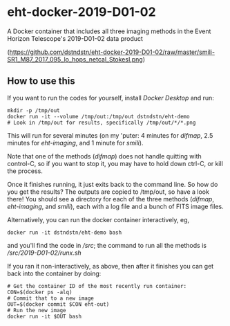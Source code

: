 # eht-docker-2019-D01-02
A Docker container that includes all three imaging methods in the Event Horizon Telescope's 2019-D01-02 data product

(https://github.com/dstndstn/eht-docker-2019-D01-02/raw/master/smili-SR1_M87_2017_095_lo_hops_netcal_StokesI.png)

## How to use this

If you want to run the codes for yourself, install *Docker Desktop*
and run:
```
mkdir -p /tmp/out
docker run -it --volume /tmp/out:/tmp/out dstndstn/eht-demo
# Look in /tmp/out for results, specifically /tmp/out/*/*.png
```

This will run for several minutes (on my 'puter: 4 minutes for *difmap*,
2.5 minutes for *eht-imaging*, and 1 minute for *smili*).

Note that one of the methods (*difmap*) does not handle quitting with
control-C, so if you want to stop it, you may have to hold down
ctrl-C, or kill the process.

Once it finishes running, it just exits back to the command line.  So
how do you get the results?  The outputs are copied to /tmp/out, so
have a look there!  You should see a directory for each of the three
methods (*difmap*, *eht-imaging*, and *smili*), each with a log file
and a bunch of FITS image files.

Alternatively, you can run the docker container interactively, eg,
```
docker run -it dstndstn/eht-demo bash
```
and you'll find the code in */src*; the command to run all the methods
is */src/2019-D01-02/runx.sh*

If you ran it non-interactively, as above, then after it finishes you can
get back into the container by doing:
```
# Get the container ID of the most recently run container:
CON=$(docker ps -alq)
# Commit that to a new image
OUT=$(docker commit $CON eht-out)
# Run the new image
docker run -it $OUT bash
```


